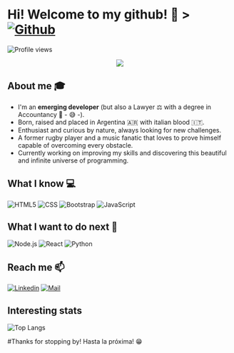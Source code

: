 
# Hi! Welcome to my github! 👋 > [![Github](https://img.shields.io/github/followers/lucasrimondi?label=Follow&style=social)](https://github.com/lucasrimondi)
![Profile views](https://gpvc.arturio.dev/lucasrimondi)

<div align="center">
	<img src="https://user-images.githubusercontent.com/87493125/127210438-b73b2765-5b09-41c4-a631-4c614361e374.jpg">
</div>

## About me :mortar_board:
- I'm an **emerging developer** (but also a Lawyer ⚖️ with a degree in Accountancy 🧮 - 😅 -).<br>
- Born, raised and placed in Argentina 🇦🇷 with italian blood 🇮🇹. <br>
- Enthusiast and curious by nature, always looking for new challenges. <br> 
- A former rugby player and a music fanatic that loves to prove himself capable of overcoming every obstacle.<br>
- Currently working on improving my skills and discovering this beautiful and infinite universe of programming.

## What I know :computer:
  ![HTML5](https://img.shields.io/badge/-HTML5-333333?style=flat&logo=HTML5)
  ![CSS](https://img.shields.io/badge/-CSS-333333?style=flat&logo=CSS3&logoColor=1572B6)
  ![Bootstrap](https://img.shields.io/badge/-Bootstrap-333333?style=flat&logo=bootstrap&logoColor=563D7C)
  ![JavaScript](https://img.shields.io/badge/-JavaScript-333333?style=flat&logo=javascript)

## What I want to do next :thinking:
![Node.js](https://img.shields.io/badge/-Node.js-333333?style=flat&logo=node.js)
![React](https://img.shields.io/badge/-React-333333?style=flat&logo=react)
![Python](https://img.shields.io/badge/-Python-333333?style=flat&logo=python)

## Reach me 📫
[![Linkedin](https://img.shields.io/badge/-Lucas%20Rimondi-blue?style=flat-square&logo=linkedin&logoColor=white&link=https://www.linkedin.com/in/lucasrimondi/)](https://www.linkedin.com/in/lucasrimondi/)
[![Mail](https://img.shields.io/badge/-lucasrimondi@gmail.com-gray?style=flat-square&logo=gmail&logoColor=red&link=https://www.linkedin.com/in/lucasrimondi/)](mailto:lucasrimondi@gmail.com)


## Interesting stats
![Top Langs](https://github-readme-stats.vercel.app/api/top-langs/?username=lucasrimondi)

#Thanks for stopping by! Hasta la próxima! 😁
